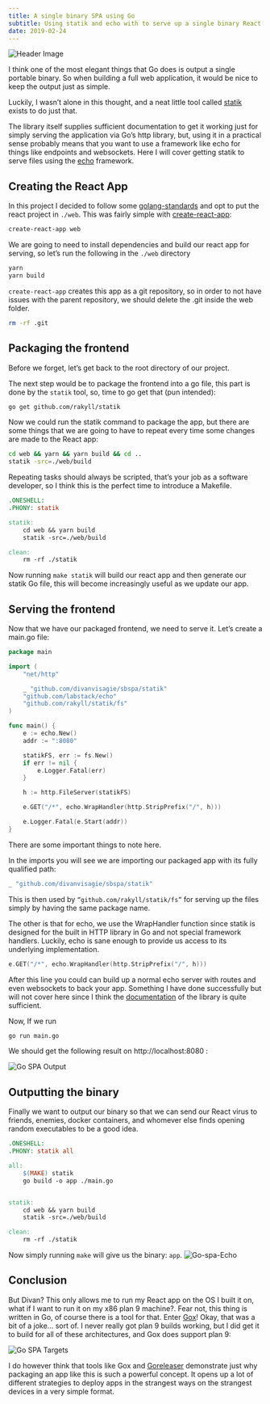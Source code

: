 ```yaml
---
title: A single binary SPA using Go
subtitle: Using statik and echo with to serve up a single binary React app
date: 2019-02-24
---
```

![Header Image](/img/go-spa-head.png)

I think one of the most elegant things that Go does is output a single portable binary. So when building a full web application, it would be nice to keep the output just as simple.

Luckily, I wasn’t alone in this thought, and a neat little tool called [statik](https://github.com/rakyll/statik) exists to do just that.

The library itself supplies sufficient documentation to get it working just for simply serving the application via Go’s http library, but, using it in a practical sense probably means that you want to use a framework like echo for things like endpoints and websockets. Here I will cover getting statik to serve files using the [echo](https://echo.labstack.com/) framework.

## Creating the React App

In this project I decided to follow some [golang-standards](https://github.com/golang-standards/project-layout) and opt to put the react project in `./web`. This was fairly simple with [create-react-app](https://github.com/facebook/create-react-app):

```sh
create-react-app web
```
We are going to need to install dependencies and build our react app for serving, so let’s run the following in the `./web` directory

```sh
yarn
yarn build
```

`create-react-app` creates this app as a git repository, so in order to not have issues with the parent repository, we should delete the .git inside the web folder.

```sh
rm -rf .git
```

## Packaging the frontend

Before we forget, let’s get back to the root directory of our project.

The next step would be to package the frontend into a go file, this part is done by the `statik` tool, so, time to go get that (pun intended):

```sh
go get github.com/rakyll/statik
```

Now we could run the statik command to package the app, but there are some things that we are going to have to repeat every time some changes are made to the React app:

```sh
cd web && yarn && yarn build && cd ..
statik -src=./web/build
```

Repeating tasks should always be scripted, that’s your job as a software developer, so I think this is the perfect time to introduce a Makefile.

```makefile
.ONESHELL:
.PHONY: statik

statik:
	cd web && yarn build
	statik -src=./web/build

clean:
	rm -rf ./statik
```

Now running `make statik` will build our react app and then generate our statik Go file, this will become increasingly useful as we update our app.

## Serving the frontend

Now that we have our packaged frontend, we need to serve it. Let’s create a main.go file:

```go
package main

import (
	"net/http"

	_ "github.com/divanvisagie/sbspa/statik"
	"github.com/labstack/echo"
	"github.com/rakyll/statik/fs"
)

func main() {
	e := echo.New()
	addr := ":8080"

	statikFS, err := fs.New()
	if err != nil {
		e.Logger.Fatal(err)
	}

	h := http.FileServer(statikFS)

	e.GET("/*", echo.WrapHandler(http.StripPrefix("/", h)))

	e.Logger.Fatal(e.Start(addr))
}
```

There are some important things to note here.

In the imports you will see we are importing our packaged app with its fully qualified path:

```go
_ "github.com/divanvisagie/sbspa/statik"
```

This is then used by `“github.com/rakyll/statik/fs”` for serving up the files simply by having the same package name.

The other is that for echo, we use the WrapHandler function since statik is designed for the built in HTTP library in Go and not special framework handlers. Luckily, echo is sane enough to provide us access to its underlying implementation.

```go
e.GET("/*", echo.WrapHandler(http.StripPrefix("/", h)))
```

After this line you could can build up a normal echo server with routes and even websockets to back your app. Something I have done successfully but will not cover here since I think the [documentation](https://echo.labstack.com/guide) of the library is quite sufficient.

Now, If we run

```sh
go run main.go
```
We should get the following result on http://localhost:8080 :

![Go SPA Output](/img/go-spa-out.png)

## Outputting the binary

Finally we want to output our binary so that we can send our React virus to friends, enemies, docker containers, and whomever else finds opening random executables to be a good idea.

```makefile
.ONESHELL:
.PHONY: statik all

all:
	$(MAKE) statik
	go build -o app ./main.go


statik:
	cd web && yarn build
	statik -src=./web/build

clean:
	rm -rf ./statik
```

Now simply running `make` will give us the binary: `app`.
![Go-spa-Echo](/img/go-spa-echo.png)

## Conclusion

But Divan? This only allows me to run my React app on the OS I built it on, what if I want to run it on my x86 plan 9 machine?.
Fear not, this thing is written in Go, of course there is a tool for that. Enter [Gox](https://github.com/mitchellh/gox)!
Okay, that was a bit of a joke… sort of. I never really got plan 9 builds working, but I did get it to build for all of these architectures, and Gox does support plan 9:

![Go SPA Targets](/img/go-spa-targets.png)

I do however think that tools like Gox and [Goreleaser](https://github.com/goreleaser/goreleaser) demonstrate just why packaging an app like this is such a powerful concept. It opens up a lot of different strategies to deploy apps in the strangest ways on the strangest devices in a very simple format.